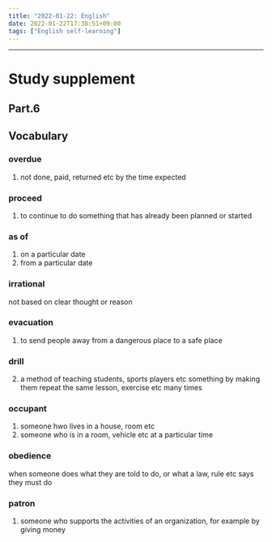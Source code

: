 ```yaml
---
title: "2022-01-22: English"
date: 2022-01-22T17:38:51+09:00
tags: ["English self-learning"]
---
```


---
# Study supplement
## Part.6
## Vocabulary
### overdue
1. not done, paid, returned etc by the time expected

### proceed
1. to continue to do something that has already been planned or started

### as of
1. on a particular date
2. from a particular date

### irrational
not based on clear thought or reason

### evacuation
1. to send people away from a dangerous place to a safe place

### drill
2. a method of teaching students, sports players etc something by making them repeat the same lesson, exercise etc many times

### occupant
1. someone hwo lives in a house, room etc
2. someone who is in a room, vehicle etc at a particular time

### obedience
when someone does what they are told to do, or what a law, rule etc says they must do

### patron
1. someone who supports the activities of an organization, for example by giving money